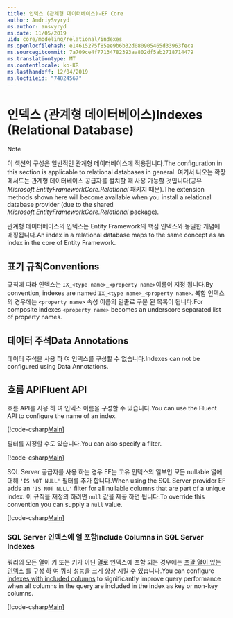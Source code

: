 ```yaml
---
title: 인덱스 (관계형 데이터베이스)-EF Core
author: AndriySvyryd
ms.author: ansvyryd
ms.date: 11/05/2019
uid: core/modeling/relational/indexes
ms.openlocfilehash: e14615275f85ee9b6b32d080905465d33963feca
ms.sourcegitcommit: 7a709ce4f77134782393aa802df5ab2718714479
ms.translationtype: MT
ms.contentlocale: ko-KR
ms.lasthandoff: 12/04/2019
ms.locfileid: "74824567"
---
```

# <a name="indexes-relational-database"></a><span data-ttu-id="050e4-102">인덱스 (관계형 데이터베이스)</span><span class="sxs-lookup"><span data-stu-id="050e4-102">Indexes (Relational Database)</span></span>

> [!NOTE]  
> <span data-ttu-id="050e4-103">이 섹션의 구성은 일반적인 관계형 데이터베이스에 적용됩니다.</span><span class="sxs-lookup"><span data-stu-id="050e4-103">The configuration in this section is applicable to relational databases in general.</span></span> <span data-ttu-id="050e4-104">여기서 나오는 확장 메서드는 관계형 데이터베이스 공급자를 설치할 때 사용 가능할 것입니다(공유 *Microsoft.EntityFrameworkCore.Relational* 패키지 때문).</span><span class="sxs-lookup"><span data-stu-id="050e4-104">The extension methods shown here will become available when you install a relational database provider (due to the shared *Microsoft.EntityFrameworkCore.Relational* package).</span></span>

<span data-ttu-id="050e4-105">관계형 데이터베이스의 인덱스는 Entity Framework의 핵심 인덱스와 동일한 개념에 매핑됩니다.</span><span class="sxs-lookup"><span data-stu-id="050e4-105">An index in a relational database maps to the same concept as an index in the core of Entity Framework.</span></span>

## <a name="conventions"></a><span data-ttu-id="050e4-106">표기 규칙</span><span class="sxs-lookup"><span data-stu-id="050e4-106">Conventions</span></span>

<span data-ttu-id="050e4-107">규칙에 따라 인덱스는 `IX_<type name>_<property name>`이름이 지정 됩니다.</span><span class="sxs-lookup"><span data-stu-id="050e4-107">By convention, indexes are named `IX_<type name>_<property name>`.</span></span> <span data-ttu-id="050e4-108">복합 인덱스의 경우에는 `<property name>` 속성 이름의 밑줄로 구분 된 목록이 됩니다.</span><span class="sxs-lookup"><span data-stu-id="050e4-108">For composite indexes `<property name>` becomes an underscore separated list of property names.</span></span>

## <a name="data-annotations"></a><span data-ttu-id="050e4-109">데이터 주석</span><span class="sxs-lookup"><span data-stu-id="050e4-109">Data Annotations</span></span>

<span data-ttu-id="050e4-110">데이터 주석을 사용 하 여 인덱스를 구성할 수 없습니다.</span><span class="sxs-lookup"><span data-stu-id="050e4-110">Indexes can not be configured using Data Annotations.</span></span>

## <a name="fluent-api"></a><span data-ttu-id="050e4-111">흐름 API</span><span class="sxs-lookup"><span data-stu-id="050e4-111">Fluent API</span></span>

<span data-ttu-id="050e4-112">흐름 API를 사용 하 여 인덱스 이름을 구성할 수 있습니다.</span><span class="sxs-lookup"><span data-stu-id="050e4-112">You can use the Fluent API to configure the name of an index.</span></span>

[!code-csharp[Main](../../../../samples/core/Modeling/FluentAPI/Relational/IndexName.cs?name=Model&highlight=9)]

<span data-ttu-id="050e4-113">필터를 지정할 수도 있습니다.</span><span class="sxs-lookup"><span data-stu-id="050e4-113">You can also specify a filter.</span></span>

[!code-csharp[Main](../../../../samples/core/Modeling/FluentAPI/Relational/IndexFilter.cs?name=Model&highlight=9)]

<span data-ttu-id="050e4-114">SQL Server 공급자를 사용 하는 경우 EF는 고유 인덱스의 일부인 모든 nullable 열에 대해 `'IS NOT NULL'` 필터를 추가 합니다.</span><span class="sxs-lookup"><span data-stu-id="050e4-114">When using the SQL Server provider EF adds an `'IS NOT NULL'` filter for all nullable columns that are part of a unique index.</span></span> <span data-ttu-id="050e4-115">이 규칙을 재정의 하려면 `null` 값을 제공 하면 됩니다.</span><span class="sxs-lookup"><span data-stu-id="050e4-115">To override this convention you can supply a `null` value.</span></span>

[!code-csharp[Main](../../../../samples/core/Modeling/FluentAPI/Relational/IndexNoFilter.cs?name=Model&highlight=10)]

### <a name="include-columns-in-sql-server-indexes"></a><span data-ttu-id="050e4-116">SQL Server 인덱스에 열 포함</span><span class="sxs-lookup"><span data-stu-id="050e4-116">Include Columns in SQL Server Indexes</span></span>

<span data-ttu-id="050e4-117">쿼리의 모든 열이 키 또는 키가 아닌 열로 인덱스에 포함 되는 경우에는 [포괄 열이 있는 인덱스](https://docs.microsoft.com/sql/relational-databases/indexes/create-indexes-with-included-columns) 를 구성 하 여 쿼리 성능을 크게 향상 시킬 수 있습니다.</span><span class="sxs-lookup"><span data-stu-id="050e4-117">You can configure [indexes with included columns](https://docs.microsoft.com/sql/relational-databases/indexes/create-indexes-with-included-columns) to significantly improve query performance when all columns in the query are included in the index as key or non-key columns.</span></span>

[!code-csharp[Main](../../../../samples/core/Modeling/FluentAPI/Relational/IndexInclude.cs?name=Model)]
